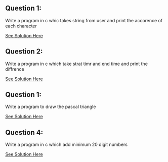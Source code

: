 Question 1:
------------
Write a program in c whic takes string from user and print the accorence of each character

[See Solution Here](https://github.com/Avi-1996/C-Language/blob/master/C_Master_College_Competition/freq.c)

Question 2:
------------
Write a program in c which take strat timr and end time and print the diffrence

[See Solution Here](https://github.com/Avi-1996/C-Language/blob/master/C_Master_College_Competition/time.c)

Question 1:
------------
Write a program to draw the pascal triangle

[See Solution Here](https://github.com/Avi-1996/C-Language/blob/master/C_Master_College_Competition/pascal.c)

Question 4:
------------
Write a program in c which add minimum 20 digit numbers  

[See Solution Here](https://github.com/Avi-1996/C-Language/blob/master/C_Master_College_Competition/add.c)


